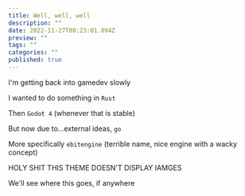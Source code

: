 ```yaml
---
title: Well, well, well
description: ""
date: 2022-11-27T08:23:01.894Z
preview: ""
tags: ""
categories: ""
published: true
---
```

I'm getting back into gamedev slowly

I wanted to do something in `Rust`

Then `Godot 4` (whenever that is stable)

But now due to...external ideas, `go`

More specifically `ebitengine` (terrible name, nice engine with a wacky concept)

HOLY SHIT THIS THEME DOESN'T DISPLAY IAMGES
<!-- ![A screen shot of a window showing a few pixel art tiles of ground and the words "Hello World"](../assets/helloworldebitenegineandsomedafetileset.png) -->

We'll see where this goes, if anywhere
